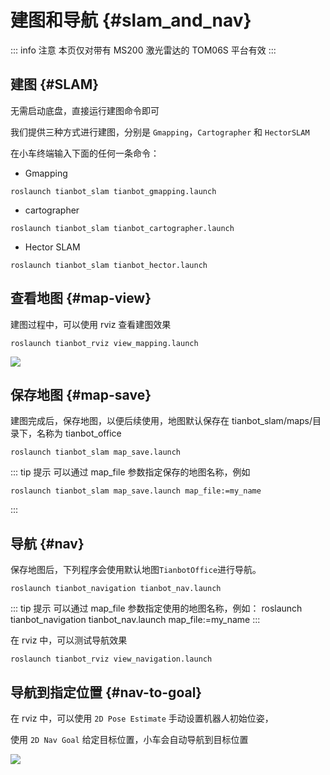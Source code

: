 # 建图和导航 {#slam_and_nav}

::: info 注意
本页仅对带有 MS200 激光雷达的 TOM06S 平台有效
:::

## 建图 {#SLAM}

无需启动底盘，直接运行建图命令即可

我们提供三种方式进行建图，分别是 `Gmapping`，`Cartographer` 和 `HectorSLAM`

在小车终端输入下面的任何一条命令：
- Gmapping

```shell
roslaunch tianbot_slam tianbot_gmapping.launch
```
- cartographer

```shell
roslaunch tianbot_slam tianbot_cartographer.launch 
```
- Hector SLAM

```shell
roslaunch tianbot_slam tianbot_hector.launch
```

## 查看地图 {#map-view}

建图过程中，可以使用 rviz 查看建图效果

```shell
roslaunch tianbot_rviz view_mapping.launch
```

![](https://tianbot-pic.oss-cn-beijing.aliyuncs.com/tianbot-pic/Tianbot-Doc20240909124038.png)

## 保存地图 {#map-save}

建图完成后，保存地图，以便后续使用，地图默认保存在 tianbot_slam/maps/目录下，名称为 tianbot_office

```shell
roslaunch tianbot_slam map_save.launch
```

::: tip 提示
可以通过 map_file 参数指定保存的地图名称，例如
```shell
roslaunch tianbot_slam map_save.launch map_file:=my_name
```
:::

## 导航 {#nav}

保存地图后，下列程序会使用默认地图`TianbotOffice`进行导航。
```shell
roslaunch tianbot_navigation tianbot_nav.launch
```

::: tip 提示
可以通过 map_file 参数指定使用的地图名称，例如：
roslaunch tianbot_navigation tianbot_nav.launch map_file:=my_name
:::

在 rviz 中，可以测试导航效果

```shell
roslaunch tianbot_rviz view_navigation.launch
```

## 导航到指定位置 {#nav-to-goal}

在 rviz 中，可以使用 `2D Pose Estimate` 手动设置机器人初始位姿，

使用 `2D Nav Goal` 给定目标位置，小车会自动导航到目标位置

![](https://tianbot-pic.oss-cn-beijing.aliyuncs.com/tianbot-pic/Tianbot-Doc20240909124122.png)
